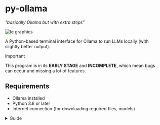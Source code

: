# py-ollama
*"basically Ollama but with extra steps"*

![le graphics](https://github.com/bcahtechstuffs/py-ollama/blob/main/decorator/pyollamashowcase.gif)

A Python-based terminal interface for Ollama to run LLMs locally (with slightly better output).
> [!IMPORTANT]  
> This program is in its **EARLY STAGE** and **INCOMPLETE**, which mean bugs can occur and missing a lot of features.
>

 
## Requirements
- Ollama installed
- Python 3.8 or later
- Internet connection (for downloading required files, models)
<details>
<summary>Guide</summary>

  # Quick start guide
  
  ### 1. Preparing
  Assuming you have Python 3.8 (or later) and Ollama are already installed.
  Check if your Python install is compatible by running `py` or `python3` in terminal.
  If Python is installed, terminal should output like this:
  ```
  Python 3.12.7 (main, Feb  4 2025, 14:46:03) [GCC 14.2.0] on linux
  Type "help", "copyright", "credits" or "license" for more information.
  >>> 
  ```
  Otherwise, go to https://www.python.org/downloads/ to download Python interpreter.
  
  Also ensure Ollama is installed on your computer. If not, visit https://ollama.com/download and follow instruction to install Ollama
  
  ### 2. Running py-ollama
  Download or clone this repository. You can clone this repository with Git by running this command:
  ```
  git clone https://github.com/bcahtechstuffs/py-ollama
  ```
  You can also download the program in `Releases` page of this repository.
  
  Install required dependencies from text file `requirements.txt`:
  ```
  py -m pip install -r requirements.txt
  ```
  Run `py-ollama` by running:
  ```
  # Windows
  py pyollama.py
  # Linux/macOS
  python3 pyollama.py
  ```
  then run:
  ```
  >> /pull [model]
  ```
  with `[model]` is name followed by amount of parameters (if have one) of your desired model.
  
  All downloadable models can be found here https://ollama.com/search
  
  Example:
  ```
  >> /pull llama3.2:1b
  ```
  The command above is used to pull a version of `llama3.2` model with 1 billion parameters for low-end computers.

  After pulling model, type your previously pulled model name to begin chatting.
  Follow on-screen instructions.
</details>
